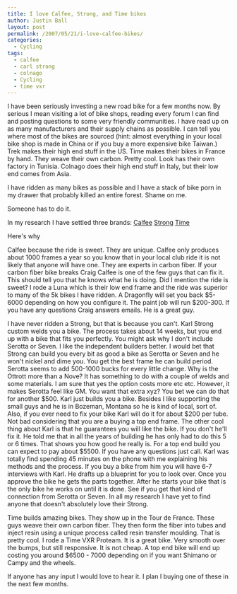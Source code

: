 ```yaml
---
title: I love Calfee, Strong, and Time bikes
author: Justin Ball
layout: post
permalink: /2007/05/21/i-love-calfee-bikes/
categories:
  - Cycling
tags:
  - calfee
  - carl strong
  - colnago
  - Cycling
  - time vxr
---
```


I have been seriously investing a new road bike for a few months now. By serious I mean visiting a lot of bike shops, reading every forum I can find and posting questions to some very friendly communities. I have read up on as many manufacturers and their supply chains as possible. I can tell you where most of the bikes are sourced (hint: almost everything in your local bike shop is made in China or if you buy a more expensive bike Taiwan.) Trek makes their high end stuff in the US. Time makes their bikes in France by hand. They weave their own carbon. Pretty cool. Look has their own factory in Tunisia. Colnago does their high end stuff in Italy, but their low end comes from Asia.

I have ridden as many bikes as possible and I have a stack of bike porn in my drawer that probably killed an entire forest. Shame on me.

Someone has to do it.

In my research I have settled three brands:
[Calfee][1]
[Strong][2]
[Time][3]

 [1]: http://www.calfeedesign.com/
 [2]: http://www.strongframes.com/
 [3]: http://www.time-sport.com/

Here's why

Calfee because the ride is sweet. They are unique. Calfee only produces about 1000 frames a year so you know that in your local club ride it is not likely that anyone will have one. They are experts in carbon fiber. If your carbon fiber bike breaks Craig Calfee is one of the few guys that can fix it. This should tell you that he knows what he is doing. Did I mention the ride is sweet? I rode a Luna which is their low end frame and the ride was superior to many of the 5k bikes I have ridden. A Dragonfly will set you back $5-6000 depending on how you configure it. The paint job will run $200-300. If you have any questions Craig answers emails. He is a great guy.

I have never ridden a Strong, but that is because you can't. Karl Strong custom welds you a bike. The process takes about 14 weeks, but you end up with a bike that fits you perfectly. You might ask why I don't include Serotta or Seven. I like the independent builders better. I would bet that Strong can build you every bit as good a bike as Serotta or Seven and he won't nickel and dime you. You get the best frame he can build period. Serotta seems to add 500-1000 bucks for every little change. Why is the Ottrott more than a Nove? It has something to do with a couple of welds and some materials. I am sure that yes the option costs more etc etc. However, it makes Serotta feel like GM. You want that extra xyz? You bet we can do that for another $500. Karl just builds you a bike. Besides I like supporting the small guys and he is in Bozeman, Montana so he is kind of local, sort of. Also, if you ever need to fix your bike Karl will do it for about $200 per tube. Not bad considering that you are a buying a top end frame. The other cool thing about Karl is that he guarantees you will like the bike. If you don't he'll fix it. He told me that in all the years of building he has only had to do this 5 or 6 times. That shows you how good he really is. For a top end build you can expect to pay about $5500. If you have any questions just call. Karl was totally find spending 45 minutes on the phone with me explaining his methods and the process. If you buy a bike from him you will have 6-7 interviews with Karl. He drafts up a blueprint for you to look over. Once you approve the bike he gets the parts together. After he starts your bike that is the only bike he works on until it is done. See if you get that kind of connection from Serotta or Seven. In all my research I have yet to find anyone that doesn't absolutely love their Strong.

Time builds amazing bikes. They show up in the Tour de France. These guys weave their own carbon fiber. They then form the fiber into tubes and inject resin using a unique process called resin transfer moulding. That is pretty cool. I rode a Time VXR Proteam. It is a great bike. Very smooth over the bumps, but still responsive. It is not cheap. A top end bike will end up costing you around $6500 - 7000 depending on if you want Shimano or Campy and the wheels.

If anyone has any input I would love to hear it. I plan I buying one of these in the next few months.